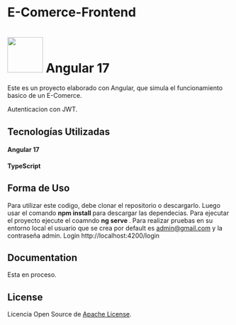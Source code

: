 # E-Comerce-Frontend

# <img src="https://upload.wikimedia.org/wikipedia/commons/thumb/c/cf/Angular_full_color_logo.svg/2048px-Angular_full_color_logo.svg.png" width="80" height="80"> Angular 17

Este es un proyecto elaborado con Angular, que simula el funcionamiento basico de un E-Comerce.

Autenticacion con JWT.

## Tecnologías Utilizadas

#### Angular 17
#### TypeScript

## Forma de Uso

Para utilizar este codigo, debe clonar el repositorio o descargarlo. Luego usar el comando <b> npm install </b> para descargar las dependecias.
Para ejecutar el proyecto ejecute el coamndo <b> ng serve </b>.
Para realizar pruebas en su entorno local el usuario que se crea por default es admin@gmail.com y la contraseña admin.
Login http://localhost:4200/login

## Documentation

Esta en proceso.

## License

Licencia Open Source de [Apache License](https://www.apache.org/licenses/LICENSE-2.0).
